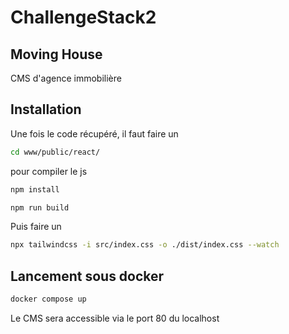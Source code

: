 # ChallengeStack2

## Moving House
CMS d'agence immobilière

## Installation
Une fois le code récupéré, il faut faire un 

```sh
cd www/public/react/
```

pour compiler le js

```sh 
npm install
```

```sh 
npm run build
```   
Puis faire un

```sh
npx tailwindcss -i src/index.css -o ./dist/index.css --watch
```

## Lancement sous docker

```sh
docker compose up
```

Le CMS sera accessible via le port 80 du localhost

